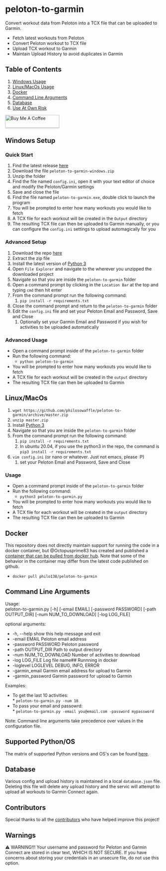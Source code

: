 # peloton-to-garmin

Convert workout data from Peloton into a TCX file that can be uploaded to Garmin.

* Fetch latest workouts from Peloton
* Convert Peloton workout to TCX file
* Upload TCX workout to Garmin
* Maintain Upload History to avoid duplicates in Garmin

## Table of Contents

1. [Windows Usage](#windows-setup)
1. [Linux/MacOs Usage](#linuxmacos)
1. [Docker](#docker)
1. [Command Line Arguments](#command-line-arguments)
1. [Database](#database)
1. [Use At Own Risk](#warnings)

<a href="https://www.buymeacoffee.com/philosowaffle" target="_blank"><img src="https://www.buymeacoffee.com/assets/img/custom_images/orange_img.png" alt="Buy Me A Coffee" style="height: 41px !important;width: 174px !important;box-shadow: 0px 3px 2px 0px rgba(190, 190, 190, 0.5) !important;-webkit-box-shadow: 0px 3px 2px 0px rgba(190, 190, 190, 0.5) !important;" ></a>

## Windows Setup

### Quick Start

1. Find the latest release [here](https://github.com/philosowaffle/peloton-to-garmin/releases)
1. Download the file `peloton-to-garmin-windows.zip`
1. Unzip the folder
1. Find the file named `config.ini`, open it with your text editor of choice and modify the Peloton/Garmin settings
1. Save and close the file
1. Find the file named `peloton-to-garmin.exe`, double click to launch the program
1. You will be prompted to enter how many workouts you would like to fetch
1. A TCX file for each workout will be created in the `Output` directory
1. The resulting TCX file can then be uploaded to Garmin manually, or you can configure the `config.ini` settings to upload automagically for you

### Advanced Setup

1. Download the repo [here](https://github.com/philosowaffle/peloton-to-garmin/archive/master.zip)
1. Extract the zip file
1. Install the latest version of [Python 3](https://www.python.org/downloads/)
1. Open `File Explorer` and navigate to the wherever you unzipped the downloaded project
1. Navigate so that you are inside the `peloton-to-garmin` folder
1. Open a command prompt by clicking in the `Location Bar` at the top and typing `cmd` then hit enter
1. From the command prompt run the following command:
    1. `pip install -r requirements.txt`
1. Close the command prompt and return to the `peloton-to-garmin` folder
1. Edit the `config.ini` file and set your Peloton Email and Password, Save and Close
    1. Optionally set your Garmin Email and Password if you wish for activities to be uploaded automatically

### Advanced Usage

* Open a command prompt inside of the `peloton-to-garmin` folder
* Run the following command:
    * `python peloton-to-garmin`
* You will be prompted to enter how many workouts you would like to fetch
* A TCX file for each workout will be created in the `output` directory
* The resulting TCX file can then be uploaded to Garmin

## Linux/MacOs

1. `wget https://github.com/philosowaffle/peloton-to-garmin/archive/master.zip`
1. `unzip master.zip`
1. Install [Python 3](https://www.python.org/downloads/)
1. Navigate so that you are inside the `peloton-to-garmin` folder
1. From the command prompt run the following command:
    1. `pip install -r requirements.txt`
    1. In ubuntu 20.04, if you use the python3 in the repo, the command is `pip3 install -r requirements.txt`
1. `vim config.ini` (or nano or whatever. Just not emacs, please :P)
    1. set your Peloton Email and Password, Save and Close

### Usage

* Open a command prompt inside of the `peloton-to-garmin` folder
* Run the following command:
    * `python3 peloton-to-garmin.py`
* You will be prompted to enter how many workouts you would like to fetch
* A TCX file for each workout will be created in the `output` directory
* The resulting TCX file can then be uploaded to Garmin

## Docker

This repository does not directly maintain support for running the code in a docker container, but @Octopusprime83 has created and published a [container that can be pulled from docker hub](https://hub.docker.com/r/philo138/peloton-to-garmin).  Note that some of the behavior in the container may differ from the latest code published on github.

* `docker pull philo138/peloton-to-garmin`

## Command Line Arguments

Usage:  
peloton-to-garmin.py [-h] [-email EMAIL] [-password PASSWORD] [-path OUTPUT_DIR] [-num NUM_TO_DOWNLOAD] [-log LOG_FILE]

optional arguments:

  * -h, --help            show this help message and exit  
  * -email EMAIL          Peloton email address  
  * -password PASSWORD    Peloton password  
  * -path OUTPUT_DIR      Path to output directory  
  * -num NUM_TO_DOWNLOAD  Number of activities to download  
  * -log LOG_FILE         Log file name## Runnning in docker
  * -loglevel LOGLEVEL    DEBUG, INFO, ERROR  
  * -garmin_email         Garmin email address for upload to Garmin
  * -garmin_password      Garmin password for upload to Garmin
  
  Examples:

  * To get the last 10 activities:  
        * `peloton-to-garmin.py -num 10`  
  * To pass your email and passowrd:  
        * `peloton-to-garmin.py -email you@email.com -password mypassword`  
  
  Note: Command line arguments take precedence over values in the configuration file. 

## Supported Python/OS

The matrix of supported Python versions and OS's can be found [here](https://github.com/philosowaffle/peloton-to-garmin/blob/master/.github/workflows/pr-test.yml#L17).

## Database

Various config and upload history is maintained in a local `database.json` file. Deleting this file will delete any upload history and the servic will attempt to upload all workouts to Garmin Connect again.

## Contributors

Special thanks to all the [contributors](https://github.com/philosowaffle/peloton-to-garmin/graphs/contributors) who have helped improve this project!

## Warnings

⚠️ WARNING!!! Your username and password for Peloton and Garmin Connect are stored in clear text, WHICH IS NOT SECURE. If you have concerns about storing your credentials in an unsecure file, do not use this option.
